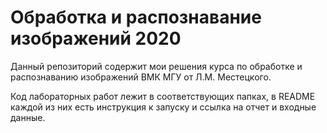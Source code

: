 # Обработка и распознавание изображений 2020
Данный репозиторий содержит мои решения
курса по обработке и распознаванию изображений ВМК МГУ от Л.М. Местецкого.

Код лабораторных работ лежит в соответствующих папках, в README
каждой из них есть инструкция к запуску и ссылка на отчет и входные данные.